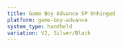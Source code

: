 ```yaml
---
title: Game Boy Advance SP Unhinged
platform: game-boy-advance
system_type: handheld
variation: V2, Silver/Black
---
```

